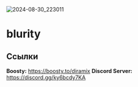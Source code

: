![2024-08-30_223011](https://github.com/user-attachments/assets/456242b7-b341-4198-a3cb-3a9af1ba262e)
   
# blurity

## Ссылки
**Boosty:** https://boosty.to/diramix
**Discord Server:** https://discord.gg/ky6bcdy7KA